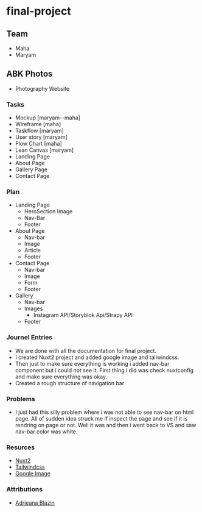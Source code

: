 # final-project

## Team
- Maha
- Maryam

## ABK Photos
- Photography Website

### Tasks

- Mockup [maryam--maha]
- Wireframe [maha]
- Taskflow [maryam]
- User story [maryam]
- Flow Chart [maha]
- Lean Canvas [maryam]
- Landing Page
- About Page
- Gallery Page
- Contact Page

### Plan

- Landing Page
    - HeroSection Image
    - Nav-Bar
    - Footer
- About Page
   - Nav-bar
   - Image
   - Article
   - Footer
- Contact Page
   - Nav-bar
   - Image
   - Form
   - Footer
- Gallery
   - Nav-bar
   - Images 
       - Instagram API/Storyblok Api/Strapy API
   - Footer

### Journel Entries

- We are done with all the documentation for final project.
- I created Nuxt2 project and added google image and tailwindcss.
- Then just to make sure everything is working i added nav-bar component but i could not see it. First thing i did was check
  nuxtconfig and make sure everything was okay.
- Created a rough structure of navigation bar
  

### Problems

- I just had this silly problem where i was not able to see nav-bar on html page. All of sudden idea struck me if 
  inspect the page and see if it is rendring on page or not. Well it was and then i went back to VS and saw nav-bar 
  color was white.

### Resurces

- [Nuxt2](https://nuxtjs.org/docs/get-started/installation)
- [Tailwindcss](https://tailwindcss.com/docs/guides/nuxtjs)
- [Google Image](https://image.nuxtjs.org/getting-started/installation)

### Attributions

- [Adrieana Blazin](https://blazinphoto.com/)